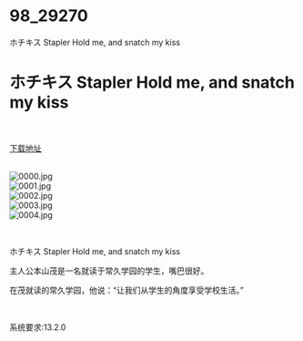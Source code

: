 # 98_29270
ホチキス Stapler Hold me, and snatch my kiss
# ホチキス Stapler Hold me, and snatch my kiss
 <br/></br>
[下载地址](https://www.switch520.cc/article/29270 "下载地址")
<br/></br>

<p><img title="0000.jpg" src="https://www.switch520.cc/muke_img/2022_04_07_758c4840f3f6d.jpg" alt="0000.jpg"><br>
<img title="0001.jpg" src="https://www.switch520.cc/muke_img/2022_04_07_95339b0d909e2.jpg" alt="0001.jpg"><br>
<img title="0002.jpg" src="https://www.switch520.cc/muke_img/2022_04_07_6b4bd407e89f7.jpg" alt="0002.jpg"><br>
<img title="0003.jpg" src="https://www.switch520.cc/muke_img/2022_04_07_4485fe5172f79.jpg" alt="0003.jpg"><br>
<img title="0004.jpg" src="https://www.switch520.cc/muke_img/2022_04_07_75f2d6c596437.jpg" alt="0004.jpg"></p>
<p>&nbsp;</p>
<p>ホチキス Stapler Hold me, and snatch my kiss</p>
<p>主人公本山茂是一名就读于常久学园的学生，嘴巴很好。</p>
<p>在茂就读的常久学园，他说：“让我们从学生的角度享受学校生活。”</p>
<p>&nbsp;</p>
<p>系统要求:13.2.0</p>



